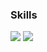 ### 


### Skills
<img src="https://img.shields.io/badge/Adobephotoshop-31A8FF?style=flat-square&logo=Adobephotoshop&logoColor=white"/>
<img src="https://img.shields.io/badge/Adobeillustrator-FF9A00?style=flat-square&logo=Adobeillustrator&logoColor=white"/>

